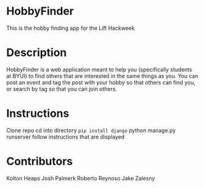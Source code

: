 # HobbyFinder
This is the hobby finding app for the Lift Hackweek

# Description
HobbyFinder is a web application meant to help you (specifically students at BYUI) to find others that are interested in the same things as you.
You can post an event and tag the post with your hobby so that others can find you, or search by tag so that you can join others.

# Instructions
Clone repo
cd into directory
`pip install django`
python manage.py runserver
follow instructions that are displayed

# Contributors
Kolton Heaps
Josh Palmerk
Roberto Reynoso
Jake Zalesny
